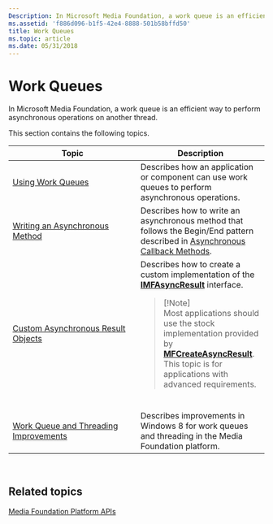 ```yaml
---
Description: In Microsoft Media Foundation, a work queue is an efficient way to perform asynchronous operations on another thread.
ms.assetid: 'f886d096-b1f5-42e4-8888-501b58bffd50'
title: Work Queues
ms.topic: article
ms.date: 05/31/2018
---
```


# Work Queues

In Microsoft Media Foundation, a work queue is an efficient way to perform asynchronous operations on another thread.

This section contains the following topics.



<table>
<colgroup>
<col style="width: 50%" />
<col style="width: 50%" />
</colgroup>
<thead>
<tr class="header">
<th>Topic</th>
<th>Description</th>
</tr>
</thead>
<tbody>
<tr class="odd">
<td><a href="using-work-queues.md">Using Work Queues</a></td>
<td>Describes how an application or component can use work queues to perform asynchronous operations.</td>
</tr>
<tr class="even">
<td><a href="writing-an-asynchronous-method.md">Writing an Asynchronous Method</a></td>
<td>Describes how to write an asynchronous method that follows the Begin/End pattern described in <a href="asynchronous-callback-methods.md">Asynchronous Callback Methods</a>.</td>
</tr>
<tr class="odd">
<td><a href="custom-asynchronous-result-objects.md">Custom Asynchronous Result Objects</a></td>
<td>Describes how to create a custom implementation of the <a href="/windows/desktop/api/mfobjects/nn-mfobjects-imfasyncresult"><strong>IMFAsyncResult</strong></a> interface.<br/>
<blockquote>
[!Note]<br />
Most applications should use the stock implementation provided by <a href="/windows/desktop/api/mfapi/nf-mfapi-mfcreateasyncresult"><strong>MFCreateAsyncResult</strong></a>. This topic is for applications with advanced requirements.
</blockquote>
<br/></td>
</tr>
<tr class="even">
<td><a href="media-foundation-work-queue-and-threading-improvements.md">Work Queue and Threading Improvements</a></td>
<td>Describes improvements in Windows 8 for work queues and threading in the Media Foundation platform.<br/></td>
</tr>
</tbody>
</table>



 

## Related topics

<dl> <dt>

[Media Foundation Platform APIs](media-foundation-platform-apis.md)
</dt> </dl>

 

 




